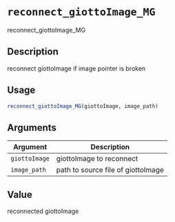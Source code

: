 # `reconnect_giottoImage_MG`

reconnect_giottoImage_MG


## Description

reconnect giottoImage if image pointer is broken


## Usage

```r
reconnect_giottoImage_MG(giottoImage, image_path)
```


## Arguments

Argument      |Description
------------- |----------------
`giottoImage`     |     giottoImage to reconnect
`image_path`     |     path to source file of giottoImage


## Value

reconnected giottoImage


